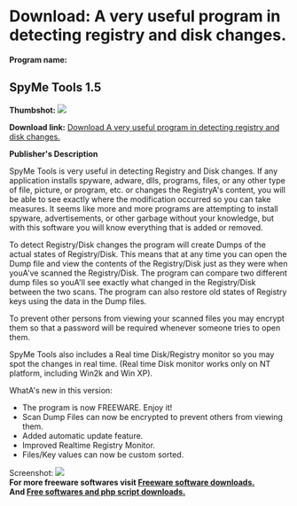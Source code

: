 # Download: A very useful program in detecting registry and disk changes.

**Program name:**

## SpyMe Tools 1.5

  
**Thumbshot:** ![](http://www.freewarefiles.com/screenshot/spymetools_md.gif)   
  
**Download link:** [Download A very useful program in detecting registry and disk changes.](http://freesoftwares.boysofts.com/SpyMe-Tools_program_24283.html)  
  


**Publisher's Description**  
  


SpyMe Tools is very useful in detecting Registry and Disk changes. If any application installs spyware, adware, dlls, programs, files, or any other type of file, picture, or program, etc. or changes the RegistryA's content, you will be able to see exactly where the modification occurred so you can take measures. It seems like more and more programs are attempting to install spyware, advertisements, or other garbage without your knowledge, but with this software you will know everything that is added or removed. 

To detect Registry/Disk changes the program will create Dumps of the actual states of Registry/Disk. This means that at any time you can open the Dump file and view the contents of the Registry/Disk just as they were when youA've scanned the Registry/Disk. The program can compare two different dump files so youA'll see exactly what changed in the Registry/Disk between the two scans. The program can also restore old states of Registry keys using the data in the Dump files.

To prevent other persons from viewing your scanned files you may encrypt them so that a password will be required whenever someone tries to open them.

SpyMe Tools also includes a Real time Disk/Registry monitor so you may spot the changes in real time. (Real time Disk monitor works only on NT platform, including Win2k and Win XP).

WhatA's new in this version:

  * The program is now FREEWARE. Enjoy it! 
  * Scan Dump Files can now be encrypted to prevent others from viewing them. 
  * Added automatic update feature. 
  * Improved Realtime Registry Monitor. 
  * Files/Key values can now be custom sorted. 

  
  
Screenshot: ![](http://www.freewarefiles.com/screenshot/spymetools.gif)   
**For more freeware softwares visit [Freeware software downloads.](http://freesoftwares.boysofts.com/)**   
**And [Free softwares and php script downloads.](http://www.boysofts.com/)**
